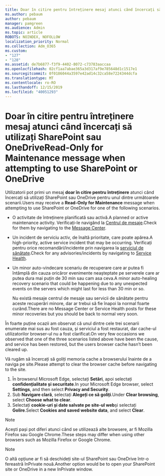 ```yaml
---
title: Doar în citire pentru întreținere mesaj atunci când încercați să utilizați SharePoint sau OneDrive
ms.author: pebaum
author: pebaum
manager: pamgreen
ms.audience: Admin
ms.topic: article
ROBOTS: NOINDEX, NOFOLLOW
localization_priority: Normal
ms.collection: Adm_O365
ms.custom:
- "127"
- "128"
ms.assetid: de7b6877-f3f9-4402-8072-c73783aaccaa
ms.openlocfilehash: 02cf1aa7abae365a3d317af9e785648d1c1517e1
ms.sourcegitcommit: 0f0186044a3597e42ad14c32ca58e7224344dcfa
ms.translationtype: MT
ms.contentlocale: ro-RO
ms.lasthandoff: 12/15/2019
ms.locfileid: "40051293"
---
```

# <a name="read-only-for-maintenance-message-when-attempting-to-use-sharepoint-or-onedrive"></a><span data-ttu-id="03cb5-102">Doar în citire pentru întreținere mesaj atunci când încercați să utilizați SharePoint sau OneDrive</span><span class="sxs-lookup"><span data-stu-id="03cb5-102">Read-Only for Maintenance message when attempting to use SharePoint or OneDrive</span></span>

<span data-ttu-id="03cb5-103">Utilizatorii pot primi un mesaj **doar în citire pentru întreținere** atunci când încercați să utilizați SharePoint sau OneDrive pentru unul dintre următoarele scenarii.</span><span class="sxs-lookup"><span data-stu-id="03cb5-103">Users may receive a **Read-Only for Maintenance** message when attempting to use SharePoint or OneDrive for one of the following scenarios.</span></span> 

-   <span data-ttu-id="03cb5-104">O activitate de întreținere planificată sau activă.</span><span class="sxs-lookup"><span data-stu-id="03cb5-104">A planned or active maintenance activity.</span></span>  <span data-ttu-id="03cb5-105">Verificați-le navigând la [Centrul de mesaje](https://portal.office.com/adminportal/home#/messagecenter).</span><span class="sxs-lookup"><span data-stu-id="03cb5-105">Check for them by navigating to the [Message Center](https://portal.office.com/adminportal/home#/messagecenter).</span></span>
-   <span data-ttu-id="03cb5-106">Un incident de serviciu activ, de înaltă prioritate, care poate apărea.</span><span class="sxs-lookup"><span data-stu-id="03cb5-106">A high-priority, active service incident that may be occurring.</span></span> <span data-ttu-id="03cb5-107">Verificați pentru orice recomandări/incidente prin navigarea la [serviciul de sănătate](https://portal.office.com/adminportal/home#/servicehealth).</span><span class="sxs-lookup"><span data-stu-id="03cb5-107">Check for any advisories/incidents by navigating to [Service Health](https://portal.office.com/adminportal/home#/servicehealth).</span></span>
-   <span data-ttu-id="03cb5-108">Un minor auto-vindecare scenariu de recuperare care ar putea fi întâmplă din cauza oricăror evenimente neașteptate pe serverele care ar putea dura mai puțin de 30 min sau cam asa ceva.</span><span class="sxs-lookup"><span data-stu-id="03cb5-108">A minor auto-healing recovery scenario that could be happening due to any unexpected events on the servers which might last for less than 30 min or so.</span></span> 
    
    <span data-ttu-id="03cb5-109">Nu există mesaje centrul de mesaje sau servicii de sănătate pentru aceste recuperări minore, dar ar trebui să fie înapoi la normal foarte curând.</span><span class="sxs-lookup"><span data-stu-id="03cb5-109">There are no Message Center or Service Health posts for these minor recoveries but you should be back to normal very soon.</span></span>

<span data-ttu-id="03cb5-110">În foarte puține ocazii am observat că unul dintre cele trei scenarii enumerate mai sus au fost cauza, și serviciul a fost restaurat, dar cache-ul utilizatorilor browser-ul nu a fost clarificat.</span><span class="sxs-lookup"><span data-stu-id="03cb5-110">On very few occasions we observed that one of the three scenarios listed above have been the cause, and service has been restored, but the users browser cache hasn’t been cleared up.</span></span>

<span data-ttu-id="03cb5-111">Vă rugăm să încercați să goliți memoria cache a browserului înainte de a naviga pe site.</span><span class="sxs-lookup"><span data-stu-id="03cb5-111">Please attempt to clear the browser cache before navigating to the site.</span></span>

1. <span data-ttu-id="03cb5-112">În browserul Microsoft Edge, selectați **Setări**, apoi selectați **confidențialitate și securitate**.</span><span class="sxs-lookup"><span data-stu-id="03cb5-112">In your Microsoft Edge browser, select **Settings**, and then select **Privacy and Security**.</span></span>
2. <span data-ttu-id="03cb5-113">Sub **Navigare clară**, selectați **Alegeți ce să goliți**.</span><span class="sxs-lookup"><span data-stu-id="03cb5-113">Under **Clear browsing**, select **Choose what to clear**.</span></span>
3. <span data-ttu-id="03cb5-114">Selectați **cookie-uri și date salvate pe site-ul web**și selectați **Golire**.</span><span class="sxs-lookup"><span data-stu-id="03cb5-114">Select **Cookies and saved website data**, and select **Clear**.</span></span>

>[!Note] 
> <span data-ttu-id="03cb5-115">Acești pași pot diferi atunci când se utilizează alte browsere, ar fi Mozilla Firefox sau Google Chrome.</span><span class="sxs-lookup"><span data-stu-id="03cb5-115">These steps may differ when using other browsers such as Mozilla Firefox or Google Chrome.</span></span>

>[!Note] 
> <span data-ttu-id="03cb5-116">O altă opțiune ar fi să deschideți site-ul SharePoint sau OneDrive într-o fereastră InPrivate nouă.</span><span class="sxs-lookup"><span data-stu-id="03cb5-116">Another option would be to open your SharePoint site or OneDrive in a new InPrivate window.</span></span>